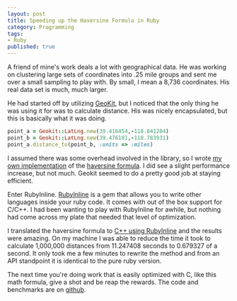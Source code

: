 ```yaml
---
layout: post
title: Speeding up the Haversine Formula in Ruby
category: Programming
tags:
- Ruby
published: true
---
```

A friend of mine's work deals a lot with geographical data. He was working on clustering large sets of coordinates into .25 mile groups and sent me over a small sampling to play with. By small, I mean a 8,736 coordinates. His real data set is much, much larger.

He had started off by utilizing <a href="http://geokit.rubyforge.org/">GeoKit</a>, but I noticed that the only thing he was using it for was to calculate distance. His was nicely encapsulated, but this is basically what it was doing.

```ruby
point_a = Geokit::LatLng.new(39.416454,-118.841204)
point_b = Geokit::LatLng.new(39.476181,-118.783931)
point_a.distance_to(point_b, :units => :miles)
```

I assumed there was some overhead involved in the library, so I wrote <a href="http://github.com/tjsingleton/haversine_benchmark/blob/master/ruby_haversine.rb">my own implementation</a> of the <a href="http://en.wikipedia.org/wiki/Haversine_formula">haversine formula</a>. I did see a slight performance increase, but not much. Geokit seemed to do a pretty good job at staying efficient. 

Enter RubyInline. <a href="http://www.zenspider.com/ZSS/Products/RubyInline/">RubyInline</a> is a gem that allows you to write other languages inside your ruby code. It comes with out of the box support for C/C++. I had been wanting to play with RubyInline for awhile, but nothing had come across my plate that needed that level of optimization.

I translated the haversine formula to <a href="http://github.com/tjsingleton/haversine_benchmark/blob/master/inline_haversine.rb">C++ using RubyInline</a> and the results were amazing.  On my machine I was able to reduce the time it took to calculate 1,000,000 distances from 11.247408 seconds to 0.679327 of a second. It only took me a few minutes to rewrite the method  and from an API standpoint it is identical to the pure ruby version. 

The next time you're doing work that is easily optimized with C, like this math formula, give a shot and be reap the rewards. The code and benchmarks are on <a href="http://github.com/tjsingleton/haversine_benchmark">github</a>.

